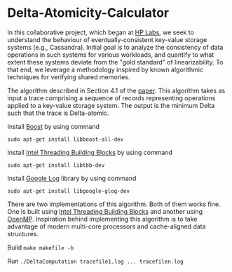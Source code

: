 Delta-Atomicity-Calculator
==========================

In this collaborative project, which began at [HP Labs](http://www.hpl.hp.com/), we seek to understand the behaviour of eventually-consistent key-value storage systems (e.g., Cassandra). Initial goal is to analyze the consistency of data operations in such systems for various workloads, and quantify to what extent these systems deviate from the "gold standard" of linearizability. To that end, we leverage a methodology inspired by known algorithmic techniques for verifying shared memories.  

The algorithm described in Section 4.1 of the [paper](http://www.hpl.hp.com/techreports/2011/HPL-2011-6.pdf). This algorithm takes as input a trace comprising a sequence of records representing operations applied to a key-value storage system.  The output is the minimum Delta such that the trace is Delta-atomic.

Install [Boost](http://www.boost.org/) by using command

`sudo apt-get install libboost-all-dev`

Install [Intel Threading Building Blocks](http://threadingbuildingblocks.org/) by using command

`sudo apt-get install libtbb-dev`

Install [Google Log](https://code.google.com/p/google-glog/) library by using command

`sudo apt-get install libgoogle-glog-dev`

There are two implementations of this algorithm. Both of them works fine. One is
built using [Intel Threading Building Blocks](http://threadingbuildingblocks.org/) and another using [OpenMP](http://www.openmp.org/). Inspiration behind implementing this algorithm is to take advantage of modern multi-core processors and cache-aligned data structures. 

Build `make makefile -b`

Run `./DeltaComputation tracefile1.log ... tracefilen.log`